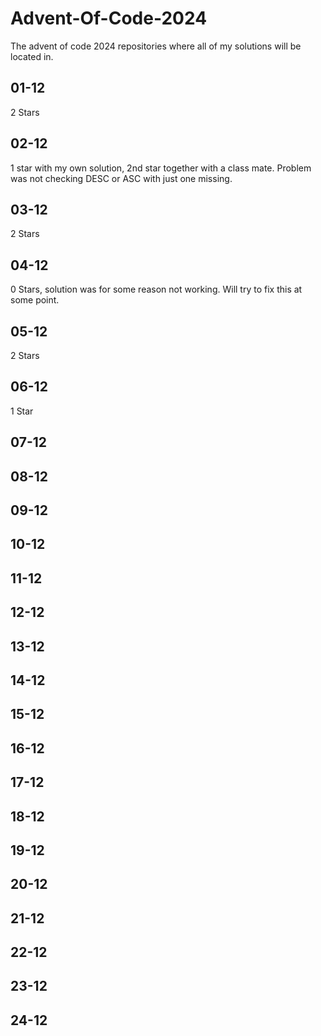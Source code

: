 # Advent-Of-Code-2024
The advent of code 2024 repositories where all of my solutions will be located in.

## 01-12
2 Stars

## 02-12
1 star with my own solution, 2nd star together with a class mate. Problem was not checking DESC or ASC with just one missing.

## 03-12
2 Stars

## 04-12
0 Stars, solution was for some reason not working. Will try to fix this at some point.

## 05-12
2 Stars

## 06-12
1 Star

## 07-12


## 08-12


## 09-12


## 10-12


## 11-12


## 12-12


## 13-12


## 14-12


## 15-12


## 16-12


## 17-12


## 18-12


## 19-12


## 20-12


## 21-12


## 22-12


## 23-12


## 24-12